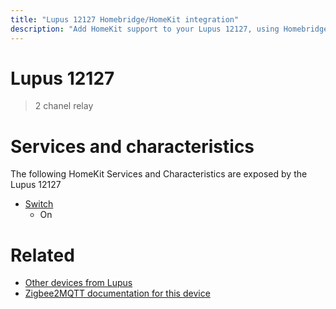 ```yaml
---
title: "Lupus 12127 Homebridge/HomeKit integration"
description: "Add HomeKit support to your Lupus 12127, using Homebridge, Zigbee2MQTT and homebridge-z2m."
---
```

<!---
This file has been GENERATED using src/docgen/docgen.ts
DO NOT EDIT THIS FILE MANUALLY!
-->
# Lupus 12127
> 2 chanel relay


# Services and characteristics
The following HomeKit Services and Characteristics are exposed by
the Lupus 12127

* [Switch](../../switch.md)
  * On


# Related
* [Other devices from Lupus](../index.md#lupus)
* [Zigbee2MQTT documentation for this device](https://www.zigbee2mqtt.io/devices/12127.html)